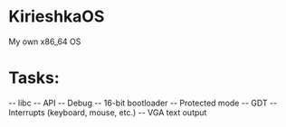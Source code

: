 # KirieshkaOS
My own x86_64 OS
# Tasks:
-- libc
-- API
-- Debug
-- 16-bit bootloader
-- Protected mode
-- GDT
-- Interrupts (keyboard, mouse, etc.)
-- VGA text output
